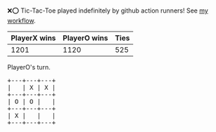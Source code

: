 :x::o: Tic-Tac-Toe played indefinitely by github action runners! See [my workflow](.github/workflows/play.yaml).

|PlayerX wins|PlayerO wins|Ties|
|-|-|-|
|1201|1120|525|

PlayerO's turn.

<pre>
+---+---+---+
|   | X | X |
+---+---+---+
| O | O |   |
+---+---+---+
| X |   |   |
+---+---+---+
</pre>